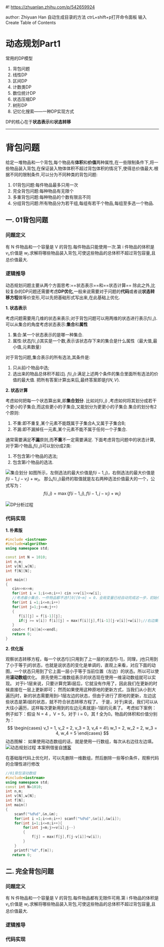 #! https://zhuanlan.zhihu.com/p/542659924
<!-->author: Zhiyuan Han<!-->
<!--> 自动生成目录的方法 ctrL+shift+p打开命令面板 输入Create Table of Contents  <!-->
# 动态规划Part1
常用的DP模型
   1. 背包问题
   2. 线性DP
   3. 区间DP
   4. 计数类DP
   5. 数位统计DP
   6. 状态压缩DP
   7. 树形DP
   8. 记忆化搜索——一种DP实现方式

DP的核心在于**状态表示**和**状态转移**


---
# 背包问题
给定一堆物品和一个背包,每个物品有**体积**和**价值**两种属性,在一些限制条件下,将一些物品装入背包,在保证装入物体体积不超过背包体积的情况下,使得总价值最大.根据不同的限制条件,可以分为不同种类的背包问题:
1. 01背包问题:每件物品最多只用一次
2. 完全背包问题:每种物品有无限个
3. 多重背包问题:每种物品的个数有限且不同
4. 分组背包问题:所有物品分为若干组,每组有若干个物品,每组至多选一个物品.

## 一. 01背包问题
### 问题定义
有 N 件物品和一个容量是 V 的背包.每件物品只能使用一次.第 i 件物品的体积是 $v_i$,价值是 $w_i$.求解将哪些物品装入背包,可使这些物品的总体积不超过背包容量,且总价值最大.

### 逻辑推导
动态规划问题主要从两个方面思考:==状态表示==和==状态计算==
除此之外,比较复杂的DP问题还需要考虑**DP优化**,一般来说需要对于问题的**代码**或者说**状态转移方程**做等价变形,可以先把基础形式写出来,在此基础上优化.

**1. 状态表示**

考虑问题需要用几维的状态来表示;对于背包问题可以用两维的状态进行表示$f(i,j)$.
可以从集合的角度考虑状态表示:**集合**和**属性**
1. 集合:某一个状态表示的是哪一种集合.
2. 属性:状态$f(i,j)$其实是一个数,表示该状态存下来的集合是什么属性（最大值,最小值,元素数量）

对于背包问题,集合表示的所有选法,其条件是:
1. 只从前i个物品中选;
2. 选出来的物品总体积不超过j.
$f(i,j)$:满足上述两个条件的集合里面所有选法的价值的最大值.
把所有答案计算出来后,最终答案即是$f(N,V)$.

**2. 状态计算**

考虑如何把每一个状态算出来,即**集合划分**.
比如对$f(i,j)$ ,考虑如何将其划分成若干个更小的子集合,而这些更小的子集合,又能划分为更更小的子集合.集合的划分有2个原则:
1. 不重:即不重复,某个元素不能既属于子集合A,又属于子集合B;
2. 不漏:即不漏掉任一元素,某个元素不能不属于任何一个子集合.

通常需要满足**不漏**原则,而**不重**不一定需要满足.
下面考虑背包问题中的状态计算,对于第i个物品,$f(i,j)$可以划分成2类:
1. 不包含第i个物品的选法;
2. 包含第i个物品的选法.

![集合划分](https://pic4.zhimg.com/80/v2-43d34d3bbd9fc7358c02c2318fe3f30e.png)
如图所示，左侧选法的最大价值是$f(i-1,j)$，右侧选法的最大价值是$f(i-1,j-v_i)+w_i$。
那么$f(i,j)$最终的取值就是左右两种选法价值最大的一个，公式写为：
$$
f(i, j)=\max \left\{f(i-1, j), f\left(i-1, j-v_{i}\right)+w_{i}\right\}
$$

![DP分析过程](https://pic4.zhimg.com/80/v2-06c744be1c41be141b8b286c7158ecf3.png)

### 代码实现

**1. 朴素版**

```cpp
#include <iostream>
#include<algorithm>
using namespace std;

const int N = 1010;
int n,m;
int v[N],w[N];
int f[N][N];

int main()
{
   cin>>n>>m;
   for(int i = 1;i<=n;i++) cin >>v[i]>>w[i];
   //考虑最小集合，一件物品都不选f[0][0~m] = 0，全局变量已经自动完成这一步，初始化可以不写
   for(int i =1;i<=n;i++)
   for(int j=1;j<=m;j++)
   {
      f[i][j] = f[i-1][j];
      if(j >= v[i]) f[i][j] = max(f[i][j],f[i-1][j-v[i]]+w[i]);//右边集合可能为空集
   }
   cout<< f[n][m]<<endl;
   return 0;
}
```

**2. 优化版**

观察状态转移方程，每一个状态f[i]只用到了上一层的状态f[i-1]，同理，j也只用到了小于等于j的状态，也就是说状态的变化是单调的，直观上来看，对应下面的动图，一个状态只用到了它上面一层小于等于当前位置（左边）的状态。所以可以使用**滚动数组**优化。
原先使用二维数组表示的状态现在使用一维滚动数组就可以实现。
对于i-1层来说，只要计算完第i层后，它就没有作用了，因此我们在更新的时候直接在一层上更新即可；
然而如果使用这种原地的更新方式，当我们从小到大遍历j时，新的状态需要用到i-1层左边的状态，但由于进行了原地的更新，左边这些状态是第i层的状态，就不符合状态转移方程了。
于是，对于j来说，我们可以从大往小遍历，这样每次更新用到的左边元素就是i-1层的元素了。
考虑如下案例：
例子如下：假设 N = 4 ，V = 5，对于 i = 0，其 f 全为0。物品的体积和价值分别为：
$$
\begin{cases}
v_1 = 1, v_2 = 2, v_3 = 3, v_4 = 4\\
w_1 = 2, w_2 = 2, w_3 = 4, w_4 = 5
\end{cases}
$$
动态图解：
如果使用动态数组的话，就是使用一行数组，每次从右边往左边填。
![动态规划过程](https://pic4.zhimg.com/80/v2-b573aec8cf8f204988c76003a63e3641.gif)
本案例借鉴自[博客](https://blog.csdn.net/vcj1009784814/article/details/121121462)

在基础版代码上优化时，可以先删除一维数组，然后删除一些等价条件，观察代码的合理性进行修改
```cpp
//01背包滚动数组
#include<iostream>
using namespace std;
const int N=1010;
int n,m;
int v[N],w[N];
int f[N];
int main()
{
	scanf("%d%d",&n,&m);
	for(int i =1;i<=n;i++) scanf("%d%d",&v[i],&w[i]);
	for(int i=1;i<=n;i++){
		for(int j=m;j>=v[i];j--)
		{
			f[j] = max(f[j],f[j-v[i]]+w[i]);
		}
	}
	printf("%d",f[m]);
   return 0;
```

## 二. 完全背包问题
### 问题定义
有 N 件物品和一个容量是 V 的背包.每件物品都有无限件可用.第 i 件物品的体积是 $v_i$,价值是 $w_i$.求解将哪些物品装入背包,可使这些物品的总体积不超过背包容量,且总价值最大.

### 逻辑推导


### 代码实现
```cpp

```



